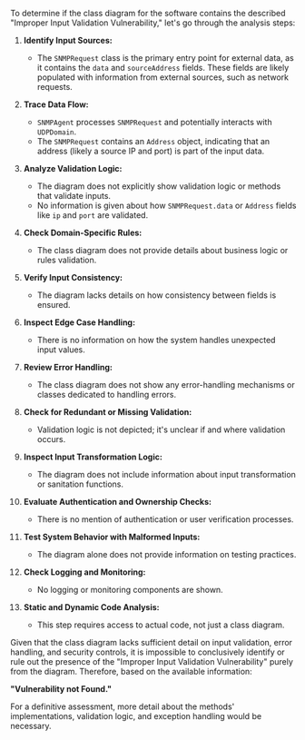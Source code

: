 To determine if the class diagram for the software contains the described "Improper Input Validation Vulnerability," let's go through the analysis steps:

1. **Identify Input Sources:**
   - The `SNMPRequest` class is the primary entry point for external data, as it contains the `data` and `sourceAddress` fields. These fields are likely populated with information from external sources, such as network requests.

2. **Trace Data Flow:**
   - `SNMPAgent` processes `SNMPRequest` and potentially interacts with `UDPDomain`.
   - The `SNMPRequest` contains an `Address` object, indicating that an address (likely a source IP and port) is part of the input data.

3. **Analyze Validation Logic:**
   - The diagram does not explicitly show validation logic or methods that validate inputs.
   - No information is given about how `SNMPRequest.data` or `Address` fields like `ip` and `port` are validated.

4. **Check Domain-Specific Rules:**
   - The class diagram does not provide details about business logic or rules validation.

5. **Verify Input Consistency:**
   - The diagram lacks details on how consistency between fields is ensured.

6. **Inspect Edge Case Handling:**
   - There is no information on how the system handles unexpected input values.

7. **Review Error Handling:**
   - The class diagram does not show any error-handling mechanisms or classes dedicated to handling errors.

8. **Check for Redundant or Missing Validation:**
   - Validation logic is not depicted; it's unclear if and where validation occurs.

9. **Inspect Input Transformation Logic:**
   - The diagram does not include information about input transformation or sanitation functions.

10. **Evaluate Authentication and Ownership Checks:**
    - There is no mention of authentication or user verification processes.

11. **Test System Behavior with Malformed Inputs:**
    - The diagram alone does not provide information on testing practices.

12. **Check Logging and Monitoring:**
    - No logging or monitoring components are shown.

13. **Static and Dynamic Code Analysis:**
    - This step requires access to actual code, not just a class diagram.

Given that the class diagram lacks sufficient detail on input validation, error handling, and security controls, it is impossible to conclusively identify or rule out the presence of the "Improper Input Validation Vulnerability" purely from the diagram. Therefore, based on the available information:

**"Vulnerability not Found."**

For a definitive assessment, more detail about the methods' implementations, validation logic, and exception handling would be necessary.